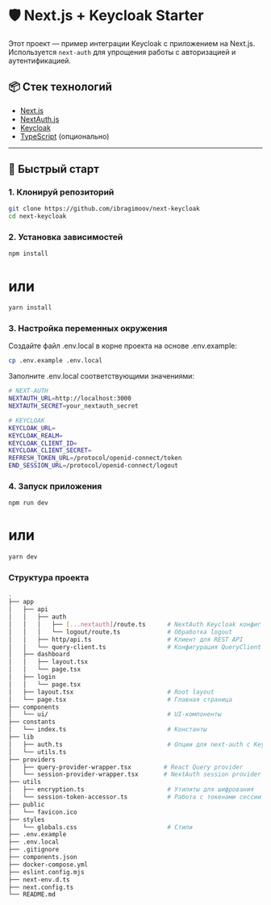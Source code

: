 # 🛡️ Next.js + Keycloak Starter

Этот проект — пример интеграции Keycloak с приложением на Next.js. Используется `next-auth` для упрощения работы с авторизацией и аутентификацией.

## 📦 Стек технологий

- [Next.js](https://nextjs.org/)
- [NextAuth.js](https://next-auth.js.org/)
- [Keycloak](https://www.keycloak.org/)
- [TypeScript](https://www.typescriptlang.org/) (опционально)

---

## 🚀 Быстрый старт

### 1. Клонируй репозиторий

```bash
git clone https://github.com/ibragimoov/next-keycloak
cd next-keycloak
```

### 2. Установка зависимостей

```bash
npm install
```

# или

```bash
yarn install
```

### 3. Настройка переменных окружения

Создайте файл .env.local в корне проекта на основе .env.example:

```bash
cp .env.example .env.local
```

Заполните .env.local соответствующими значениями:

```bash
# NEXT-AUTH
NEXTAUTH_URL=http://localhost:3000
NEXTAUTH_SECRET=your_nextauth_secret

# KEYCLOAK
KEYCLOAK_URL=
KEYCLOAK_REALM=
KEYCLOAK_CLIENT_ID=
KEYCLOAK_CLIENT_SECRET=
REFRESH_TOKEN_URL=/protocol/openid-connect/token
END_SESSION_URL=/protocol/openid-connect/logout
```

### 4. Запуск приложения

```bash
npm run dev
```

# или

```bash
yarn dev
```

### Структура проекта

```bash
.
├── app
│   ├── api
│   │   ├── auth
│   │   │   ├── [...nextauth]/route.ts      # NextAuth Keycloak конфиг
│   │   │   └── logout/route.ts             # Обработка logout
│   │   ├── http/api.ts                     # Клиент для REST API
│   │   └── query-client.ts                 # Конфигурация QueryClient
│   ├── dashboard
│   │   ├── layout.tsx
│   │   └── page.tsx
│   ├── login
│   │   └── page.tsx
│   ├── layout.tsx                          # Root layout
│   └── page.tsx                            # Главная страница
├── components
│   └── ui/                                 # UI-компоненты
├── constants
│   └── index.ts                            # Константы
├── lib
│   ├── auth.ts                             # Опции для next-auth с Keycloak
│   └── utils.ts
├── providers
│   ├── query-provider-wrapper.tsx         # React Query provider
│   └── session-provider-wrapper.tsx       # NextAuth session provider
├── utils
│   ├── encryption.ts                       # Утилиты для шифрования
│   └── session-token-accessor.ts           # Работа с токенами сессии
├── public
│   └── favicon.ico
├── styles
│   └── globals.css                         # Стили
├── .env.example
├── .env.local
├── .gitignore
├── components.json
├── docker-compose.yml
├── eslint.config.mjs
├── next-env.d.ts
├── next.config.ts
└── README.md

```